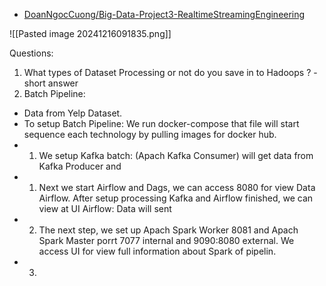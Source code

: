 - [DoanNgocCuong/Big-Data-Project3-RealtimeStreamingEngineering](https://github.com/DoanNgocCuong/Big-Data-Project3-RealtimeStreamingEngineering)

![[Pasted image 20241216091835.png]]

Questions: 
1. What types of Dataset Processing or not do you save in to Hadoops ? - short answer
2. Batch Pipeline: 
- Data from Yelp Dataset. 
- To setup Batch Pipeline: We run docker-compose that file will start  sequence each technology by pulling images for docker hub. 
- 1. We setup Kafka batch:  (Apach Kafka Consumer) will get data from Kafka Producer and 
- 1. Next we start Airflow and Dags, we can access 8080 for view Data Airflow. After setup processing Kafka and Airflow finished, we can view at UI Airflow: Data will sent  
- 2. The next step, we set up Apach Spark Worker 8081 and Apach Spark Master porrt 7077 internal and 9090:8080 external. We access UI for view full information about Spark of pipelin. 
- 3. 